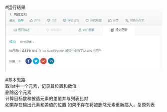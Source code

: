 #运行结果     
![image](https://github.com/245730916/Leetcode/blob/master/result.png)

#基本思路    
取list中一个元素，记录其位置和数值     
删除这个元素       
计算目标数和被选元素的差值并与列表比对     
如果存在输出元素和差值的位置
如果不存在将被删除元素重新插入，复原列表  


